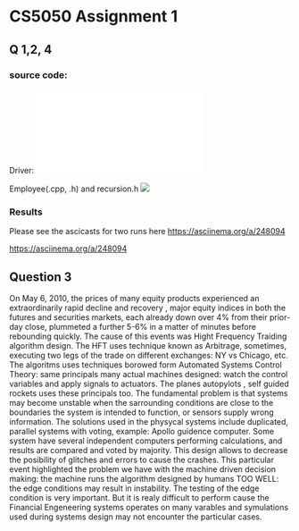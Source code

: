 # CS5050 Assignment 1

## Q 1,2, 4

### source code:

Driver: ![](src/assignment1.cpp)

Employee(.cpp, .h) and recursion.h ![](include/)

### Results
Please see the ascicasts for two runs here
https://asciinema.org/a/248094

https://asciinema.org/a/248094



## Question 3

On May 6, 2010, the prices of many equity products experienced an extraordinarily rapid decline and recovery , major equity indices in both the futures and securities markets, each already down over 4% from their prior-day close, plummeted a further 5-6% in a matter of minutes before rebounding quickly.
The cause of this events was Hight Frequency Traiding algorithm design. The HFT uses technique known as Arbitrage, sometimes, executing two legs of the trade on different exchanges: NY vs Chicago, etc. The algoritms uses techniques borowed form Automated Systems Control Theory: same principals many actual machines designed: watch the control variables and apply signals to actuators. The planes autopylots , self guided rockets uses these principals too. The fundamental problem is that systems may become unstable when the sarrounding conditions are close to the boundaries the system is intended to function, or sensors supply wrong information. 
The solutions used in the physycal systems include duplicated, parallel systems with voting, example: Apollo guidence computer. Some system have several independent computers performing calculations, and results are compared and voted by majority. This design allows to decrease the posibility of glitches and errors to cause the crashes. This particular event highlighted the problem we have with the machine driven decision making: the machine runs the algorithm designed by humans TOO WELL: the edge conditions may result in instability. The testing of the edge condition is very important. But it is realy difficult to perform cause the Financial Engeneering systems operates on many varables and symulations used during systems design may not encounter the particular cases.
